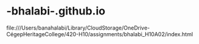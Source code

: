 # -bhalabi-.github.io
file:///Users/banahalabi/Library/CloudStorage/OneDrive-CégepHeritageCollege/420-H10/assignments/bhalabi_H10A02/index.html
